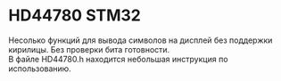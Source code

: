 # HD44780 STM32
Несолько функций для вывода символов на дисплей без поддержки кирилицы. Без проверки бита готовности.  
В файле HD44780.h находится небольшая инструкция по использованию.
